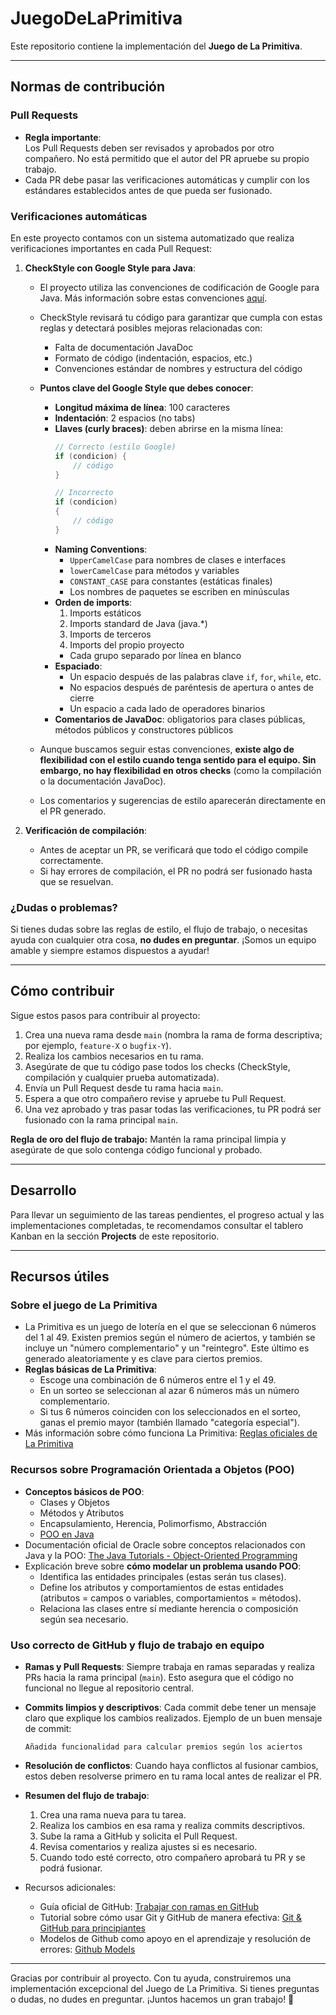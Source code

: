 
# JuegoDeLaPrimitiva

Este repositorio contiene la implementación del **Juego de La Primitiva**.

---

## Normas de contribución

### Pull Requests

- **Regla importante**:  
  Los Pull Requests deben ser revisados y aprobados por otro compañero. No está permitido que el autor del PR apruebe su propio trabajo.
- Cada PR debe pasar las verificaciones automáticas y cumplir con los estándares establecidos antes de que pueda ser fusionado.

### Verificaciones automáticas

En este proyecto contamos con un sistema automatizado que realiza verificaciones importantes en cada Pull Request:

1. **CheckStyle con Google Style para Java**:
   - El proyecto utiliza las convenciones de codificación de Google para Java. Más información sobre estas convenciones [aquí](https://google.github.io/styleguide/javaguide.html).
   - CheckStyle revisará tu código para garantizar que cumpla con estas reglas y detectará posibles mejoras relacionadas con:
     - Falta de documentación JavaDoc
     - Formato de código (indentación, espacios, etc.)
     - Convenciones estándar de nombres y estructura del código
   - **Puntos clave del Google Style que debes conocer**:
     - **Longitud máxima de línea**: 100 caracteres
     - **Indentación**: 2 espacios (no tabs)
     - **Llaves (curly braces)**: deben abrirse en la misma línea:
       ```java
       // Correcto (estilo Google)
       if (condicion) {
           // código
       }

       // Incorrecto
       if (condicion) 
       {
           // código
       }
       ```
     - **Naming Conventions**:
       - `UpperCamelCase` para nombres de clases e interfaces
       - `lowerCamelCase` para métodos y variables
       - `CONSTANT_CASE` para constantes (estáticas finales)
       - Los nombres de paquetes se escriben en minúsculas
     - **Orden de imports**:
       1. Imports estáticos
       2. Imports standard de Java (java.*)
       3. Imports de terceros
       4. Imports del propio proyecto
       - Cada grupo separado por línea en blanco
     - **Espaciado**:
       - Un espacio después de las palabras clave `if`, `for`, `while`, etc.
       - No espacios después de paréntesis de apertura o antes de cierre
       - Un espacio a cada lado de operadores binarios
     - **Comentarios de JavaDoc**: obligatorios para clases públicas, métodos públicos y constructores públicos
       
   - Aunque buscamos seguir estas convenciones, **existe algo de flexibilidad con el estilo cuando tenga sentido para el equipo. Sin embargo, no hay flexibilidad en otros checks** (como la compilación o la documentación JavaDoc).

   - Los comentarios y sugerencias de estilo aparecerán directamente en el PR generado.

2. **Verificación de compilación**:
   - Antes de aceptar un PR, se verificará que todo el código compile correctamente.
   - Si hay errores de compilación, el PR no podrá ser fusionado hasta que se resuelvan.

### ¿Dudas o problemas?

Si tienes dudas sobre las reglas de estilo, el flujo de trabajo, o necesitas ayuda con cualquier otra cosa, **no dudes en preguntar**. ¡Somos un equipo amable y siempre estamos dispuestos a ayudar!

---

## Cómo contribuir

Sigue estos pasos para contribuir al proyecto:

1. Crea una nueva rama desde `main` (nombra la rama de forma descriptiva; por ejemplo, `feature-X` o `bugfix-Y`).
2. Realiza los cambios necesarios en tu rama.
3. Asegúrate de que tu código pase todos los checks (CheckStyle, compilación y cualquier prueba automatizada).
4. Envía un Pull Request desde tu rama hacia `main`.
5. Espera a que otro compañero revise y apruebe tu Pull Request.
6. Una vez aprobado y tras pasar todas las verificaciones, tu PR podrá ser fusionado con la rama principal `main`.

**Regla de oro del flujo de trabajo:** Mantén la rama principal limpia y asegúrate de que solo contenga código funcional y probado.

---

## Desarrollo

Para llevar un seguimiento de las tareas pendientes, el progreso actual y las implementaciones completadas, te recomendamos consultar el tablero Kanban en la sección **Projects** de este repositorio.

---

## Recursos útiles

### Sobre el juego de La Primitiva
- La Primitiva es un juego de lotería en el que se seleccionan 6 números del 1 al 49. Existen premios según el número de aciertos, y también se incluye un "número complementario" y un "reintegro". Este último es generado aleatoriamente y es clave para ciertos premios.
- **Reglas básicas de La Primitiva**: 
  - Escoge una combinación de 6 números entre el 1 y el 49.
  - En un sorteo se seleccionan al azar 6 números más un número complementario.
  - Si tus 6 números coinciden con los seleccionados en el sorteo, ganas el premio mayor (también llamado "categoría especial").
- Más información sobre cómo funciona La Primitiva: [Reglas oficiales de La Primitiva](https://juegos.loteriasyapuestas.es/jugar/la-primitiva/apuesta/?access=headercms&lang=es)

### Recursos sobre Programación Orientada a Objetos (POO)
- **Conceptos básicos de POO**: 
  - Clases y Objetos
  - Métodos y Atributos
  - Encapsulamiento, Herencia, Polimorfismo, Abstracción
  - [POO en Java](https://www.w3schools.com/java/java_oop.asp)
- Documentación oficial de Oracle sobre conceptos relacionados con Java y la POO: [The Java Tutorials - Object-Oriented Programming](https://docs.oracle.com/javase/tutorial/java/concepts/)
- Explicación breve sobre **cómo modelar un problema usando POO**: 
  - Identifica las entidades principales (estas serán tus clases).
  - Define los atributos y comportamientos de estas entidades (atributos = campos o variables, comportamientos = métodos).
  - Relaciona las clases entre sí mediante herencia o composición según sea necesario.

### Uso correcto de GitHub y flujo de trabajo en equipo
- **Ramas y Pull Requests**: Siempre trabaja en ramas separadas y realiza PRs hacia la rama principal (`main`). Esto asegura que el código no funcional no llegue al repositorio central.
- **Commits limpios y descriptivos**: Cada commit debe tener un mensaje claro que explique los cambios realizados. Ejemplo de un buen mensaje de commit:
  ```
  Añadida funcionalidad para calcular premios según los aciertos
  ```
- **Resolución de conflictos**: Cuando haya conflictos al fusionar cambios, estos deben resolverse primero en tu rama local antes de realizar el PR.
- **Resumen del flujo de trabajo**: 
  1. Crea una rama nueva para tu tarea.
  2. Realiza los cambios en esa rama y realiza commits descriptivos.
  3. Sube la rama a GitHub y solicita el Pull Request.
  4. Revisa comentarios y realiza ajustes si es necesario.
  5. Cuando todo esté correcto, otro compañero aprobará tu PR y se podrá fusionar.

- Recursos adicionales:
  - Guía oficial de GitHub: [Trabajar con ramas en GitHub](https://docs.github.com/es/get-started/quickstart/github-flow)
  - Tutorial sobre cómo usar Git y GitHub de manera efectiva: [Git & GitHub para principiantes](https://rogerdudler.github.io/git-guide/index.es.html)
  -  Modelos de Github como apoyo en el aprendizaje y resolución de errores: [Github Models](https://github.com/marketplace/models)

---

Gracias por contribuir al proyecto. Con tu ayuda, construiremos una implementación excepcional del Juego de La Primitiva. Si tienes preguntas o dudas, no dudes en preguntar. ¡Juntos hacemos un gran trabajo! 🚀
